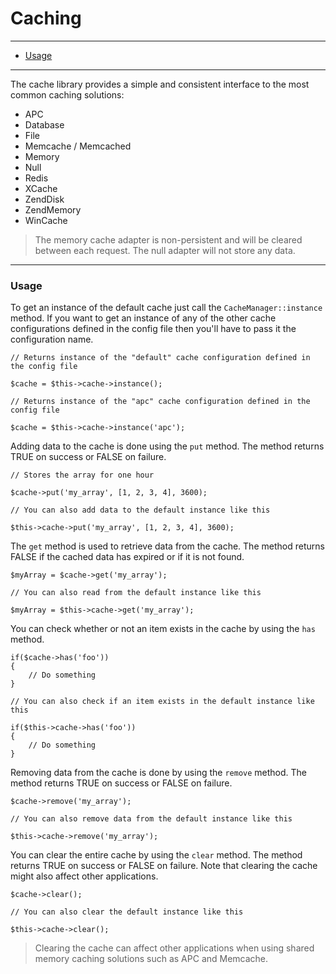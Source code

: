 # Caching

--------------------------------------------------------

* [Usage](#usage)

--------------------------------------------------------

The cache library provides a simple and consistent interface to the most common caching solutions:

* APC
* Database
* File
* Memcache / Memcached
* Memory
* Null
* Redis
* XCache
* ZendDisk
* ZendMemory
* WinCache

> The memory cache adapter is non-persistent and will be cleared between each request. The null adapter will not store any data.

--------------------------------------------------------

<a id="usage"></a>

### Usage

To get an instance of the default cache just call the ```CacheManager::instance``` method. If you want to get an instance of any of the other cache configurations defined in the config file then you'll have to pass it the configuration name.

	// Returns instance of the "default" cache configuration defined in the config file

	$cache = $this->cache->instance();

	// Returns instance of the "apc" cache configuration defined in the config file

	$cache = $this->cache->instance('apc');

Adding data to the cache is done using the ```put``` method. The method returns TRUE on success or FALSE on failure.

	// Stores the array for one hour

	$cache->put('my_array', [1, 2, 3, 4], 3600);

	// You can also add data to the default instance like this

	$this->cache->put('my_array', [1, 2, 3, 4], 3600);

The ```get``` method is used to retrieve data from the cache. The method returns FALSE if the cached data has expired or if it is not found.

	$myArray = $cache->get('my_array');

	// You can also read from the default instance like this

	$myArray = $this->cache->get('my_array');

You can check whether or not an item exists in the cache by using the ```has``` method.

	if($cache->has('foo'))
	{
		// Do something
	}

	// You can also check if an item exists in the default instance like this

	if($this->cache->has('foo'))
	{
		// Do something
	}

Removing data from the cache is done by using the ```remove``` method. The method returns TRUE on success or FALSE on failure.

	$cache->remove('my_array');

	// You can also remove data from the default instance like this

	$this->cache->remove('my_array');

You can clear the entire cache by using the ```clear``` method. The method returns TRUE on success or FALSE on failure. Note that clearing the cache might also affect other applications.

	$cache->clear();

	// You can also clear the default instance like this

	$this->cache->clear();

> Clearing the cache can affect other applications when using shared memory caching solutions such as APC and Memcache.